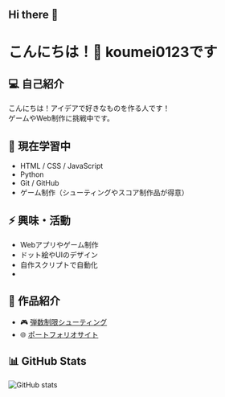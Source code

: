 ## Hi there 👋

# こんにちは！👋 koumei0123です

## 💻 自己紹介
こんにちは！アイデアで好きなものを作る人です！  
ゲームやWeb制作に挑戦中です。

## 🌱 現在学習中
- HTML / CSS / JavaScript
- Python
- Git / GitHub
- ゲーム制作（シューティングやスコア制作品が得意）

## ⚡ 興味・活動
- Webアプリやゲーム制作
- ドット絵やUIのデザイン
- 自作スクリプトで自動化
- 
## 📂 作品紹介
- 🎮 [弾数制限シューティング](https://github.com/koumei0123/shooting-game)
- 🌐 [ポートフォリオサイト](https://koumei0123.github.io)

## 📊 GitHub Stats
![GitHub stats](https://github-readme-stats.vercel.app/api?username=koumei0123&show_icons=true&theme=tokyonight)
